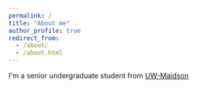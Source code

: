 ```yaml
---
permalink: /
title: "About me"
author_profile: true
redirect_from: 
  - /about/
  - /about.html
---
```


I'm a senior undergraduate student from [UW-Maidson](https://www.wisc.edu/)



